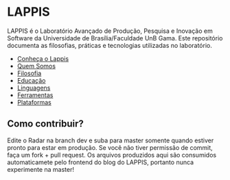 # LAPPIS

LAPPIS é o Laboratório Avançado de Produção, Pesquisa e Inovação em Software da
Universidade de Brasília/Faculdade UnB Gama. Este repositório documenta as 
filosofias, práticas e tecnologias utilizadas no laboratório.

 * [Conheça o Lappis](https://lappis.rocks/)
 * [Quem Somos](./quem-somos)
 * [Filosofia](./filosofia)
 * [Educação](./educacao)
 * [Linguagens](./languages)
 * [Ferramentas](./ferramentas)
 * [Plataformas](./plataformas)

## Como contribuir?

Edite o Radar na branch dev e suba para master somente quando estiver
pronto para estar em produção. Se você não tiver permissão de commit, faça 
um fork + pull request. Os arquivos produzidos aqui são consumidos 
automaticamete pelo frontend do blog do LAPPIS, portanto nunca experimente na
master!
